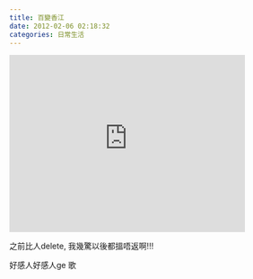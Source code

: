 ```yaml
---
title: 百變香江
date: 2012-02-06 02:18:32
categories: 日常生活
---
```


<iframe allowfullscreen="" frameborder="0" height="315" src="http://www.youtube.com/embed/rOgSilVQmR4" width="420"></iframe>

之前比人delete, 我幾驚以後都搵唔返啊!!!

好感人好感人ge 歌